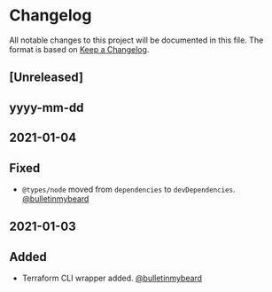 # Changelog
All notable changes to this project will be documented in this file.
The format is based on [Keep a Changelog](https://keepachangelog.com/en/1.0.0/).

## [Unreleased]
## yyyy-mm-dd

## 2021-01-04
## Fixed
- `@types/node` moved from `dependencies` to `devDependencies`. [@bulletinmybeard](https://github.com/bulletinmybeard)

## 2021-01-03
## Added
- Terraform CLI wrapper added. [@bulletinmybeard](https://github.com/bulletinmybeard)
